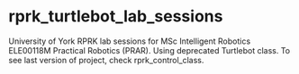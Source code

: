 # rprk_turtlebot_lab_sessions
University of York RPRK lab sessions for MSc Intelligent Robotics ELE00118M Practical Robotics (PRAR). Using deprecated Turtlebot class. To see last version of project, check rprk_control_class.
